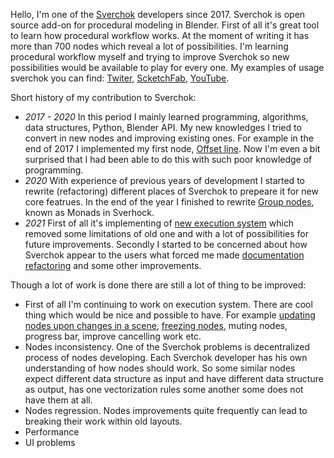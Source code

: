 Hello, I'm one of the [Sverchok](https://github.com/nortikin/sverchok) developers since 2017. Sverchok is open source add-on for procedural modeling in Blender. First of all it's great tool to learn how procedural workflow works. At the moment of writing it has more than 700 nodes which reveal a lot of possibilities. I'm learning procedural workflow myself and trying to improve Sverchok so new possibilities would be available to play for every one. My examples of usage sverchok you can find: [Twiter](https://twitter.com/SoluSerg), [ScketchFab](https://sketchfab.com/randum), [YouTube](https://www.youtube.com/channel/UCG0X2w4SETBI745pGK_Zccg).

Short history of my contribution to Sverchok:
- *2017 - 2020* In this period I mainly learned programming, algorithms, data structures, Python, Blender API. My new knowledges I tried to convert in new nodes and improving existing ones. For example in the end of 2017 I implemented my first node, [Offset line](https://github.com/nortikin/sverchok/pull/1958). Now I'm even a bit surprised that I had been able to do this with such poor knowledge of programming.
- *2020* With experience of previous years of development I started to rewrite (refactoring) different places of Sverchok to prepeare it for new core featrues. In the end of the year I finished to rewrite [Group nodes](https://github.com/nortikin/sverchok/pull/3713), known as Monads in Sverhock.
- *2021* First of all it's implementing of [new execution system](https://github.com/nortikin/sverchok/pull/4164) which removed some limitations of old one and with a lot of possibilities for future improvements. Secondly I started to be concerned about how Sverchok appear to the users what forced me made [documentation refactoring](https://github.com/nortikin/sverchok/pull/4220) and some other improvements.

Though a lot of work is done there are still a lot of thing to be improved:
- First of all I'm continuing to work on execution system. There are cool thing which would be nice and possible to have. For example [updating nodes upon changes in a scene](https://github.com/nortikin/sverchok/issues/4283), [freezing nodes](https://github.com/nortikin/sverchok/issues/4322), muting nodes, progress bar, improve cancelling work etc.
- Nodes inconsistency. One of the Sverchok problems is decentralized process of nodes developing. Each Sverchok developer has his own understanding of how nodes should work. So some similar nodes expect different data structure as input and have different data structure as output, has one vectorization rules some another some does not have them at all. 
- Nodes regression. Nodes improvements quite frequently can lead to breaking their work within old layouts.
- Performance
- UI problems

<!--
**Durman/Durman** is a ✨ _special_ ✨ repository because its `README.md` (this file) appears on your GitHub profile.

Here are some ideas to get you started:

- 🔭 I’m currently working on ...
- 🌱 I’m currently learning ...
- 👯 I’m looking to collaborate on ...
- 🤔 I’m looking for help with ...
- 💬 Ask me about ...
- 📫 How to reach me: ...
- 😄 Pronouns: ...
- ⚡ Fun fact: ...
-->
